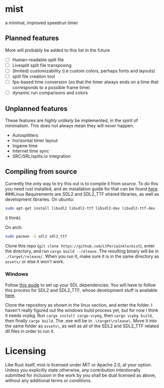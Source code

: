 # mist
a minimal, improved speedrun timer

## Planned features
More will probably be added to this list in the future
- [ ] Human-readable split file
- [ ] Livesplit split file transposing
- [ ] (limited) customizability (i.e custom colors, perhaps fonts and layouts)
- [ ] split file creation tool
- [ ] fps-based time conversion (so that the timer always ends on a time that corresponds to a possible frame time)
- [ ] dynamic run comparisons and colors

## Unplanned features
These features are *highly unlikely* be implemented, in the spirit of minimalism. This does not always mean they will *never* happen.
* Autosplitters
* horizontal timer layout
* Ingame time
* Internet time sync
* SRC/SRL/splits.io integration

## Compiling from source
Currently the only way to try this out is to compile it from source. To do this you need rust installed, and an installation guide
for that can be found [here](https://www.rust-lang.org/tools/install).
###Linux
Requirements are SDL2 and SDL2_TTF shared libraries, as well as development libraries. On ubuntu: 
```bash
sudo apt-get install libsdl2 libsdl2-ttf libsdl2-dev libsdl2-ttf-dev
``` 

(i think)

On arch:
```bash
sudo pacman -S sdl2 sdl2_ttf
```

Clone this repo (`git clone https://github.com/LtPeriwinkle/mist`), enter the directory, and run `cargo build --release`. The resulting binary will be in
`./target/release/`. When you run it, make sure it is in the same directory as `assets/` or else it won't work.

### Windows
Follow [this guide](https://github.com/Rust-SDL2/rust-sdl2#windows-msvc) to set up your SDL dependencies. You will have to follow this process for SDL2 and SDL2\_TTF,
whose development stuff is available [here](http://libsdl.org/projects/SDL_ttf/).

Clone the repository as shown in the linux section, and enter the folder. I haven't really figured out the windows build process yet, but for now I think
it needs vcpkg. Run `cargo install cargo-vcpkg`, then `cargo vcpkg build`, then finally `cargo build`. The .exe will be in `.\target\release\`. Move it into 
the same folder as `assets\`, as well as all of the SDL2 and SDL2\_TTF related dll files in order to run it.

# Licensing
Like Rust itself, mist is licensed under MIT or Apache 2.0, at your option.
Unless you explicitly state otherwise, any contribution intentionally submitted 
for inclusion in the work by you shall be dual licensed as above, without any 
additional terms or conditions.